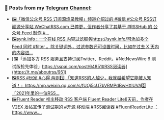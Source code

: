 ### 📰 Posts from my [Telegram Channel](https://t.me/s/aboutrss):
<!-- BLOG-POST-LIST:START -->
- [🖼「微信公众号 RSS 订阅源烧录教程」频道介绍过的 #微信 #公众号 RSS订阅源分享站 WeChatRSS.com 已停更，但作者分享了其基于 #RSSHub 的 公众号 Feed 制作 #...](https://t.me/aboutrss/953)
- [🖼synk.info : 一个在线 RSS 内容过滤服务https://synk.info/可添加多个 Feed 同时 #filter 。除关键词外，过滤参数还可设置时间，比如在过去 X 天内的内容进...](https://t.me/aboutrss/952)
- [🖼「添加多方 RSS 服务且支持订阅Twitter、Reddit，#NetNewsWire 6 测试版抢先体验」https://sspai.com/post/64851#RSS阅读器](https://t.me/aboutrss/951)
- [🖼RSS #玩家 #心得 两则1️⃣ 「知道RSS的人越少，我就越希望它能被人知道！」https://mp.weixin.qq.com/s/fUOj5cU7bVRMPdBwHXlUVA2️⃣ 「2021年里的一位RSS...](https://t.me/aboutrss/950)
- [🖼Fluent Reader 推出移动 RSS 客户端 Fluent Reader Lite8天前，作者在 V2EX 发帖宣传了测试期的 #开源 移动端 #RSS阅读器 #FluentReaderLite ：https://www....](https://t.me/aboutrss/949)
<!-- BLOG-POST-LIST:END -->

<!--
**AboutRSS/AboutRSS** is a ✨ _special_ ✨ repository because its `README.md` (this file) appears on your GitHub profile.

Here are some ideas to get you started:

- 🔭 I’m currently working on ...
- 🌱 I’m currently learning ...
- 👯 I’m looking to collaborate on ...
- 🤔 I’m looking for help with ...
- 💬 Ask me about ...
- 📫 How to reach me: ...
- 😄 Pronouns: ...
- ⚡ Fun fact: ...
-->
